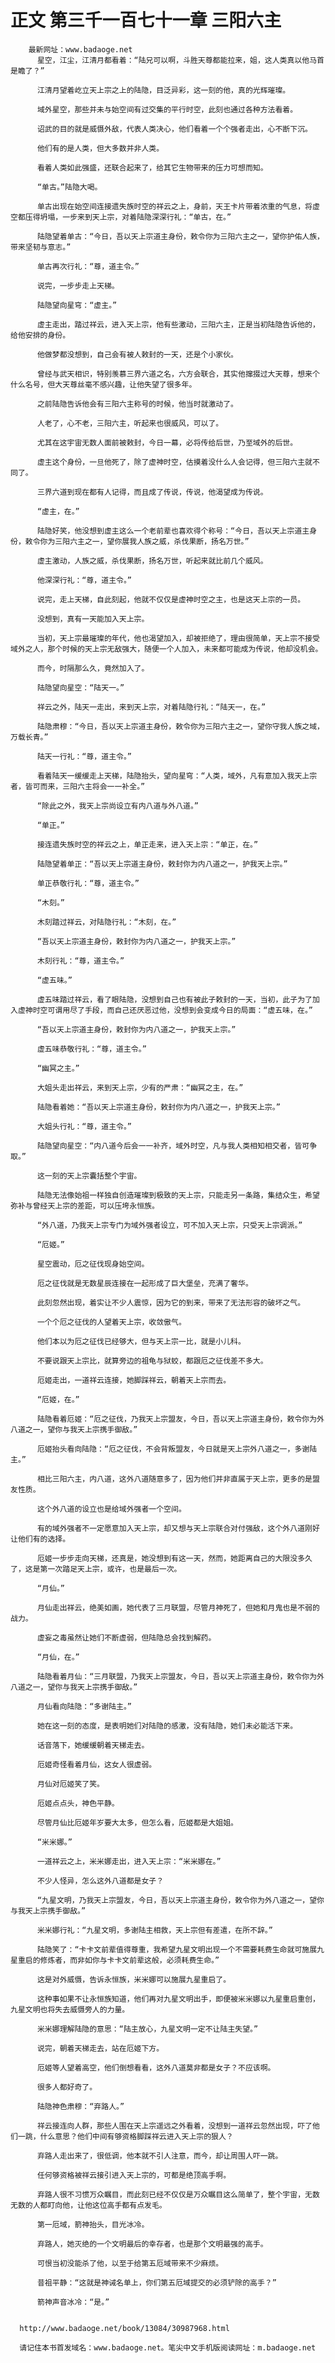 # 正文 第三千一百七十一章 三阳六主
        最新网址：www.badaoge.net
          星空，江尘，江清月都看着：“陆兄可以啊，斗胜天尊都能拉来，姐，这人类真以他马首是瞻了？”
      
          江清月望着屹立天上宗之上的陆隐，目泛异彩，这一刻的他，真的光辉璀璨。
      
          域外星空，那些并未与始空间有过交集的平行时空，此刻也通过各种方法看着。
      
          诏武的目的就是威慑外敌，代表人类决心，他们看着一个个强者走出，心不断下沉。
      
          他们有的是人类，但大多数并非人类。
      
          看着人类如此强盛，还联合起来了，给其它生物带来的压力可想而知。
      
          “单古。”陆隐大喝。
      
          单古出现在始空间连接遗失族时空的祥云之上，身前，天王卡片带着浓重的气息，将虚空都压得坍塌，一步来到天上宗，对着陆隐深深行礼：“单古，在。”
      
          陆隐望着单古：“今日，吾以天上宗道主身份，敕令你为三阳六主之一，望你护佑人族，带来坚韧与意志。”
      
          单古再次行礼：“尊，道主令。”
      
          说完，一步步走上天梯。
      
          陆隐望向星穹：“虚主。”
      
          虚主走出，踏过祥云，进入天上宗，他有些激动，三阳六主，正是当初陆隐告诉他的，给他安排的身份。
      
          他做梦都没想到，自己会有被人敕封的一天，还是个小家伙。
      
          曾经与武天相识，特别羡慕三界六道之名，六方会联合，其实他撺掇过大天尊，想来个什么名号，但大天尊丝毫不感兴趣，让他失望了很多年。
      
          之前陆隐告诉他会有三阳六主称号的时候，他当时就激动了。
      
          人老了，心不老，三阳六主，听起来也很威风，可以了。
      
          尤其在这宇宙无数人面前被敕封，今日一幕，必将传给后世，乃至域外的后世。
      
          虚主这个身份，一旦他死了，除了虚神时空，估摸着没什么人会记得，但三阳六主就不同了。
      
          三界六道到现在都有人记得，而且成了传说，传说，他渴望成为传说。
      
          “虚主，在。”
      
          陆隐好笑，他没想到虚主这么一个老前辈也喜欢得个称号：“今日，吾以天上宗道主身份，敕令你为三阳六主之一，望你展我人族之威，杀伐果断，扬名万世。”
      
          虚主激动，人族之威，杀伐果断，扬名万世，听起来就比前几个威风。
      
          他深深行礼：“尊，道主令。”
      
          说完，走上天梯，自此刻起，他就不仅仅是虚神时空之主，也是这天上宗的一员。
      
          没想到，真有一天能加入天上宗。
      
          当初，天上宗最璀璨的年代，他也渴望加入，却被拒绝了，理由很简单，天上宗不接受域外之人，那个时候的天上宗无敌强大，随便一个人加入，未来都可能成为传说，他却没机会。
      
          而今，时隔那么久，竟然加入了。
      
          陆隐望向星空：“陆天一。”
      
          祥云之外，陆天一走出，来到天上宗，对着陆隐行礼：“陆天一，在。”
      
          陆隐肃穆：“今日，吾以天上宗道主身份，敕令你为三阳六主之一，望你守我人族之域，万载长青。”
      
          陆天一行礼：“尊，道主令。”
      
          看着陆天一缓缓走上天梯，陆隐抬头，望向星穹：“人类，域外，凡有意加入我天上宗者，皆可而来，三阳六主将会一一补全。”
      
          “除此之外，我天上宗尚设立有内八道与外八道。”
      
          “单正。”
      
          接连遗失族时空的祥云之上，单正走来，进入天上宗：“单正，在。”
      
          陆隐望着单正：“吾以天上宗道主身份，敕封你为内八道之一，护我天上宗。”
      
          单正恭敬行礼：“尊，道主令。”
      
          “木刻。”
      
          木刻踏过祥云，对陆隐行礼：“木刻，在。”
      
          “吾以天上宗道主身份，敕封你为内八道之一，护我天上宗。”
      
          木刻行礼：“尊，道主令。”
      
          “虚五味。”
      
          虚五味踏过祥云，看了眼陆隐，没想到自己也有被此子敕封的一天，当初，此子为了加入虚神时空可谓用尽了手段，而自己还厌恶过他，没想到会变成今日的局面：“虚五味，在。”
      
          “吾以天上宗道主身份，敕封你为内八道之一，护我天上宗。”
      
          虚五味恭敬行礼：“尊，道主令。”
      
          “幽冥之主。”
      
          大姐头走出祥云，来到天上宗，少有的严肃：“幽冥之主，在。”
      
          陆隐看着她：“吾以天上宗道主身份，敕封你为内八道之一，护我天上宗。”
      
          大姐头行礼：“尊，道主令。”
      
          陆隐望向星空：“内八道今后会一一补齐，域外时空，凡与我人类相知相交者，皆可争取。”
      
          这一刻的天上宗囊括整个宇宙。
      
          陆隐无法像始祖一样独自创造璀璨到极致的天上宗，只能走另一条路，集结众生，希望弥补与曾经天上宗的差距，可以压垮永恒族。
      
          “外八道，乃我天上宗专门为域外强者设立，可不加入天上宗，只受天上宗调派。”
      
          “厄姬。”
      
          星空震动，厄之征伐现身始空间。
      
          厄之征伐就是无数星辰连接在一起形成了巨大堡垒，充满了奢华。
      
          此刻忽然出现，着实让不少人震惊，因为它的到来，带来了无法形容的破坏之气。
      
          一个个厄之征伐的人望着天上宗，收敛傲气。
      
          他们本以为厄之征伐已经够大，但与天上宗一比，就是小儿科。
      
          不要说跟天上宗比，就算旁边的祖龟与狱蛟，都跟厄之征伐差不多大。
      
          厄姬走出，一道祥云连接，她脚踩祥云，朝着天上宗而去。
      
          “厄姬，在。”
      
          陆隐看着厄姬：“厄之征伐，乃我天上宗盟友，今日，吾以天上宗道主身份，敕令你为外八道之一，望你与我天上宗携手御敌。”
      
          厄姬抬头看向陆隐：“厄之征伐，不会背叛盟友，今日就是天上宗外八道之一，多谢陆主。”
      
          相比三阳六主，内八道，这外八道随意多了，因为他们并非直属于天上宗，更多的是盟友性质。
      
          这个外八道的设立也是给域外强者一个空间。
      
          有的域外强者不一定愿意加入天上宗，却又想与天上宗联合对付强敌，这个外八道刚好让他们有的选择。
      
          厄姬一步步走向天梯，还真是，她没想到有这一天，然而，她距离自己的大限没多久了，这是第一次踏足天上宗，或许，也是最后一次。
      
          “月仙。”
      
          月仙走出祥云，绝美如画，她代表了三月联盟，尽管月神死了，但她和月鬼也是不弱的战力。
      
          虚妄之毒虽然让她们不断虚弱，但陆隐总会找到解药。
      
          “月仙，在。”
      
          陆隐看着月仙：“三月联盟，乃我天上宗盟友，今日，吾以天上宗道主身份，敕令你为外八道之一，望你与我天上宗携手御敌。”
      
          月仙看向陆隐：“多谢陆主。”
      
          她在这一刻的态度，是表明她们对陆隐的感激，没有陆隐，她们未必能活下来。
      
          话音落下，她缓缓朝着天梯走去。
      
          厄姬奇怪看着月仙，这女人很虚弱。
      
          月仙对厄姬笑了笑。
      
          厄姬点点头，神色平静。
      
          尽管月仙比厄姬年岁要大太多，但怎么看，厄姬都是大姐姐。
      
          “米米娜。”
      
          一道祥云之上，米米娜走出，进入天上宗：“米米娜在。”
      
          不少人怪异，怎么这外八道都是女子？
      
          “九星文明，乃我天上宗盟友，今日，吾以天上宗道主身份，敕令你为外八道之一，望你与我天上宗携手御敌。”
      
          米米娜行礼：“九星文明，多谢陆主相救，天上宗但有差遣，在所不辞。”
      
          陆隐笑了：“卡卡文前辈值得尊重，我希望九星文明出现一个不需要耗费生命就可施展九星重启的修炼者，而非如你与卡卡文前辈这般，必须耗费生命。”
      
          这是对外威慑，告诉永恒族，米米娜可以施展九星重启了。
      
          这种事如果不让永恒族知道，他们再对九星文明出手，即便被米米娜以九星重启重创，九星文明也将失去威慑旁人的力量。
      
          米米娜理解陆隐的意思：“陆主放心，九星文明一定不让陆主失望。”
      
          说完，朝着天梯走去，站在厄姬下方。
      
          厄姬等人望着高空，他们倒想看看，这外八道莫非都是女子？不应该啊。
      
          很多人都好奇了。
      
          陆隐神色肃穆：“弃路人。”
      
          祥云接连向人群，那些人围在天上宗遥远之外看着，没想到一道祥云忽然出现，吓了他们一跳，什么意思？他们中间有够资格脚踩祥云进入天上宗的狠人？
      
          弃路人走出来了，很低调，他本就不引人注意，而今，却让周围人吓一跳。
      
          任何够资格被祥云接引进入天上宗的，可都是绝顶高手啊。
      
          弃路人很不习惯万众瞩目，而此刻已经不仅仅是万众瞩目这么简单了，整个宇宙，无数无数的人都盯向他，让他这位高手都有点发毛。
      
          第一厄域，箭神抬头，目光冰冷。
      
          弃路人，她灭绝的一个文明最后的幸存者，也是那个文明最强的高手。
      
          可恨当初没能杀了他，以至于给第五厄域带来不少麻烦。
      
          昔祖平静：“这就是神诫名单上，你们第五厄域提交的必须铲除的高手？”
      
          箭神声音冰冷：“是。”
      
      
      http://www.badaoge.net/book/13084/30987968.html
      
      请记住本书首发域名：www.badaoge.net。笔尖中文手机版阅读网址：m.badaoge.net